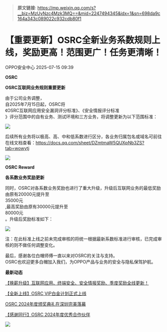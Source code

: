 > **原文链接**: https://mp.weixin.qq.com/s?__biz=MzUyNzc4Mzk3MQ==&mid=2247494345&idx=1&sn=698da9c164a343c089022c932cdb80f1

#  【重要更新】OSRC全新业务系数规则上线，奖励更高！范围更广！任务更清晰！  
 OPPO安全中心   2025-07-15 09:39  
  
**OSRC**  
  
  
**OSRC互联网业务规则重要更新**  
  
  
  
由于公司业务调整，  
自2025年7月15日起，OSRC将  
《OSRC互联网应用安全漏洞评分标准》、《安全情报评分标准  
》评分范围中的自有业务、测试环境和三方业务，将调整更新为以下范围标准：  
  
![](https://mmbiz.qpic.cn/sz_mmbiz_png/kVCSSCFiaG8InFia5RV0OUZmZEYUeRUmhWGI5jQDNmDaBrwzTvOBxlG1qOFx64icVs2Y15SSzo5DVfUBY2ZncMKEw/640?wx_fmt=png&from=appmsg "")  
  
后续所有业务将以极高、高、中和低系数进行区分，各业务归属包名或域名可前往在线文档查看：https://docs.qq.com/sheet/DZmtmaW5QUXpNb3ZS?tab=wowytj  
  
![](https://mmbiz.qpic.cn/sz_mmbiz_png/kVCSSCFiaG8InFia5RV0OUZmZEYUeRUmhWiaAnfRpvKHRFcBpRNxOicDWblGvDibM2I8ib2mYjd61ic1MmDyq31WSnE9w/640?wx_fmt=png&from=appmsg "")  
  
  
**OSRC Reward**  
  
  
**各系数业务奖励更新**  
  
  
  
同时，OSRC对各系数业务奖励也进行了重大升级，升级后互联网业务的最低奖励由原有20000元提升至  
35000元  
,最高奖励由原有30000元提升至  
80000元  
。升级后奖励标准如下：  
  
![](https://mmbiz.qpic.cn/sz_mmbiz_png/kVCSSCFiaG8KicLXX6QkuMliaKbLfdOKoTwf0xfNL74KlH9JLqUo5eVYh9gYrgZHDUfzYQ7Gc8qGMqoKJkp1dLic8w/640?wx_fmt=png&from=appmsg "")  
  
注：在此标准上线之前未完成审核的将统一根据最新系数标准进行审核，已完成审核的则不做任何调整变化。  
  
最后，感谢各位白帽师傅一直以来对OSRC的关注与支持。  
OSRC也欢迎更多白帽加入我们，为OPPO产品与业务的安全与隐私保驾护航。  
  
**最新动态**  
  
[【换薪升级】互联网应用、终端安全、安全情报奖励、季度奖励全线更新！](http://mp.weixin.qq.com/s?__biz=MzUyNzc4Mzk3MQ==&mid=2247493692&idx=1&sn=41c085aebf628bfbccd609df4c027c2b&chksm=fa78e970cd0f60660fb4ed016a04e39af0c38ab63ccc55cb305ce617c98ad367f72c745fdd86&scene=21#wechat_redirect)  
  
  
[【全新上线】OSRC VIP白金计划正式上线](http://mp.weixin.qq.com/s?__biz=MzUyNzc4Mzk3MQ==&mid=2247493692&idx=2&sn=023f6f2975997c69279b63674236c8f8&chksm=fa78e970cd0f6066f037d66bffc139c54681658cbda102c4274509091657e037780098521e97&scene=21#wechat_redirect)  
  
  
[OSRC 2024年度颁奖典礼在深圳完美落幕](https://mp.weixin.qq.com/s?__biz=MzUyNzc4Mzk3MQ==&mid=2247494127&idx=1&sn=66b3069772e4469f6d59fe463049c089&scene=21#wechat_redirect)  
  
  
[【感谢同行】OSRC 2024年度优秀合作伙伴](https://mp.weixin.qq.com/s?__biz=MzUyNzc4Mzk3MQ==&mid=2247494127&idx=2&sn=0f15b6b6c276a92b3b73312bb60c784d&scene=21#wechat_redirect)  
  
  
  
![](https://mmbiz.qpic.cn/mmbiz_jpg/kVCSSCFiaG8K50St7Jazic4tm9Kq3qAUUWeQWnAACHnZISn42bL1uOrjJBAcPpJTgSed2jMDZ4xh7jQkzQTKk9aw/640?wx_fmt=other&wxfrom=5&wx_lazy=1&wx_co=1&tp=webp "")  
  
  
  
  
  
  
  
  
